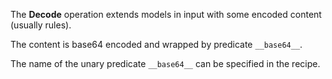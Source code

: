 The **Decode** operation extends models in input with some encoded content (usually rules).

The content is base64 encoded and wrapped by predicate `__base64__`.

The name of the unary predicate `__base64__` can be specified in the recipe.